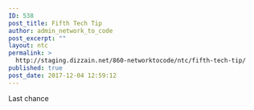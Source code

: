 ```yaml
---
ID: 538
post_title: Fifth Tech Tip
author: admin_network_to_code
post_excerpt: ""
layout: ntc
permalink: >
  http://staging.dizzain.net/860-networktocode/ntc/fifth-tech-tip/
published: true
post_date: 2017-12-04 12:59:12
---
```

Last chance